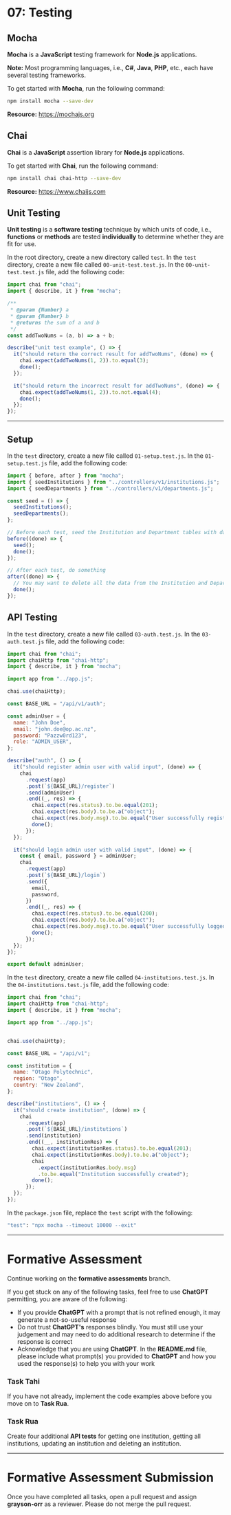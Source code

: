 # 07: Testing

## Mocha

**Mocha** is a **JavaScript** testing framework for **Node.js** applications.

**Note:** Most programming languages, i.e., **C#**, **Java**, **PHP**, etc., each have several testing frameworks.

To get started with **Mocha**, run the following command:

```bash
npm install mocha --save-dev
```

**Resource:** <https://mochajs.org>

## Chai

**Chai** is a **JavaScript** assertion library for **Node.js** applications.

To get started with **Chai**, run the following command:

```bash
npm install chai chai-http --save-dev
```

**Resource:** <https://www.chaijs.com>

## Unit Testing

**Unit testing** is a **software testing** technique by which units of code, i.e., **functions** or **methods** are tested **individually** to determine whether they are fit for use.

In the root directory, create a new directory called `test`. In the `test` directory, create a new file called `00-unit-test.test.js`. In the `00-unit-test.test.js` file, add the following code:

```js
import chai from "chai";
import { describe, it } from "mocha";

/**
 * @param {Number} a
 * @param {Number} b
 * @returns the sum of a and b
 */
const addTwoNums = (a, b) => a + b;

describe("unit test example", () => {
  it("should return the correct result for addTwoNums", (done) => {
    chai.expect(addTwoNums(1, 2)).to.equal(3);
    done();
  });

  it("should return the incorrect result for addTwoNums", (done) => {
    chai.expect(addTwoNums(1, 2)).to.not.equal(4);
    done();
  });
});
```

---

## Setup

In the `test` directory, create a new file called `01-setup.test.js`. In the `01-setup.test.js` file, add the following code:

```js
import { before, after } from "mocha";
import { seedInstitutions } from "../controllers/v1/institutions.js";
import { seedDepartments } from "../controllers/v1/departments.js";

const seed = () => {
  seedInstitutions();
  seedDepartments();
};

// Before each test, seed the Institution and Department tables with data fetched from a GitHub Gist
before((done) => {
  seed();
  done();
});

// After each test, do something
after((done) => {
  // You may want to delete all the data from the Institution and Department tables
  done();
});
```

## API Testing

In the `test` directory, create a new file called `03-auth.test.js`. In the `03-auth.test.js` file, add the following code:

```js
import chai from "chai";
import chaiHttp from "chai-http";
import { describe, it } from "mocha";

import app from "../app.js";

chai.use(chaiHttp);

const BASE_URL = "/api/v1/auth";

const adminUser = {
  name: "John Doe",
  email: "john.doe@op.ac.nz",
  password: "Pazzw0rd123",
  role: "ADMIN_USER",
};

describe("auth", () => {
  it("should register admin user with valid input", (done) => {
    chai
      .request(app)
      .post(`${BASE_URL}/register`)
      .send(adminUser)
      .end((_, res) => {
        chai.expect(res.status).to.be.equal(201);
        chai.expect(res.body).to.be.a("object");
        chai.expect(res.body.msg).to.be.equal("User successfully registered");
        done();
      });
  });

  it("should login admin user with valid input", (done) => {
    const { email, password } = adminUser;
    chai
      .request(app)
      .post(`${BASE_URL}/login`)
      .send({
        email,
        password,
      })
      .end((_, res) => {
        chai.expect(res.status).to.be.equal(200);
        chai.expect(res.body).to.be.a("object");
        chai.expect(res.body.msg).to.be.equal("User successfully logged in");
        done();
      });
  });
});

export default adminUser;
```

In the `test` directory, create a new file called `04-institutions.test.js`. In the `04-institutions.test.js` file, add the following code:

```js
import chai from "chai";
import chaiHttp from "chai-http";
import { describe, it } from "mocha";

import app from "../app.js";


chai.use(chaiHttp);

const BASE_URL = "/api/v1";

const institution = {
  name: "Otago Polytechnic",
  region: "Otago",
  country: "New Zealand",
};

describe("institutions", () => {
  it("should create institution", (done) => {
    chai
      .request(app)
      .post(`${BASE_URL}/institutions`)
      .send(institution)
      .end((__, institutionRes) => {
        chai.expect(institutionRes.status).to.be.equal(201);
        chai.expect(institutionRes.body).to.be.a("object");
        chai
          .expect(institutionRes.body.msg)
          .to.be.equal("Institution successfully created");
        done();
      });
  });
});
```

In the `package.json` file, replace the `test` script with the following:

```bash
"test": "npx mocha --timeout 10000 --exit"
```

---

# Formative Assessment

Continue working on the **formative assessments** branch.

If you get stuck on any of the following tasks, feel free to use **ChatGPT** permitting, you are aware of the following:

- If you provide **ChatGPT** with a prompt that is not refined enough, it may generate a not-so-useful response
- Do not trust **ChatGPT's** responses blindly. You must still use your judgement and may need to do additional research to determine if the response is correct
- Acknowledge that you are using **ChatGPT**. In the **README.md** file, please include what prompt(s) you provided to **ChatGPT** and how you used the response(s) to help you with your work

### Task Tahi

If you have not already, implement the code examples above before you move on to **Task Rua**.

### Task Rua

Create four additional **API tests** for getting one institution, getting all institutions, updating an institution and deleting an institution. 

---

# Formative Assessment Submission

Once you have completed all tasks, open a pull request and assign **grayson-orr** as a reviewer. Please do not merge the pull request.
